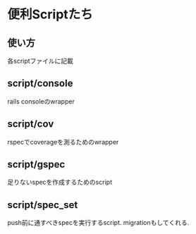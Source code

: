 # 便利Scriptたち

## 使い方
各scriptファイルに記載

## script/console
rails consoleのwrapper

## script/cov
rspecでcoverageを測るためのwrapper

## script/gspec
足りないspecを作成するためのscript

## script/spec_set
push前に通すべきspecを実行するscript. migrationもしてくれる.
